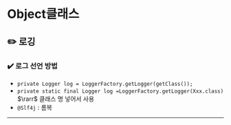 # Object클래스

## ✏️ 로깅
### ✔️ 로그 선언 방법
- `private Logger log = LoggerFactory.getLogger(getClass());`
- `private static final Logger log =LoggerFactory.getLogger(Xxx.class)`
$\rarr$ 클래스 명 넣어서 사용
- `@Slf4j` : 롬복
---
